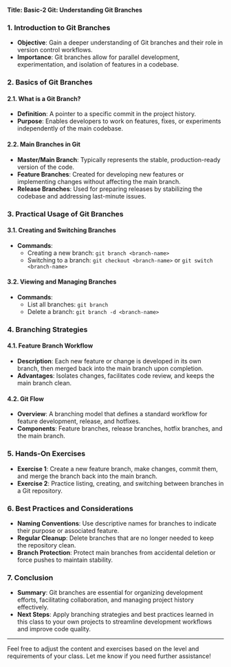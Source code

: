 **Title: Basic-2 Git: Understanding Git Branches**

### 1. Introduction to Git Branches
- **Objective**: Gain a deeper understanding of Git branches and their role in version control workflows.
- **Importance**: Git branches allow for parallel development, experimentation, and isolation of features in a codebase.

### 2. Basics of Git Branches
#### 2.1. What is a Git Branch?
- **Definition**: A pointer to a specific commit in the project history.
- **Purpose**: Enables developers to work on features, fixes, or experiments independently of the main codebase.

#### 2.2. Main Branches in Git
- **Master/Main Branch**: Typically represents the stable, production-ready version of the code.
- **Feature Branches**: Created for developing new features or implementing changes without affecting the main branch.
- **Release Branches**: Used for preparing releases by stabilizing the codebase and addressing last-minute issues.

### 3. Practical Usage of Git Branches
#### 3.1. Creating and Switching Branches
- **Commands**: 
  - Creating a new branch: `git branch <branch-name>`
  - Switching to a branch: `git checkout <branch-name>` or `git switch <branch-name>`

#### 3.2. Viewing and Managing Branches
- **Commands**: 
  - List all branches: `git branch`
  - Delete a branch: `git branch -d <branch-name>`

### 4. Branching Strategies
#### 4.1. Feature Branch Workflow
- **Description**: Each new feature or change is developed in its own branch, then merged back into the main branch upon completion.
- **Advantages**: Isolates changes, facilitates code review, and keeps the main branch clean.

#### 4.2. Git Flow
- **Overview**: A branching model that defines a standard workflow for feature development, release, and hotfixes.
- **Components**: Feature branches, release branches, hotfix branches, and the main branch.

### 5. Hands-On Exercises
- **Exercise 1**: Create a new feature branch, make changes, commit them, and merge the branch back into the main branch.
- **Exercise 2**: Practice listing, creating, and switching between branches in a Git repository.

### 6. Best Practices and Considerations
- **Naming Conventions**: Use descriptive names for branches to indicate their purpose or associated feature.
- **Regular Cleanup**: Delete branches that are no longer needed to keep the repository clean.
- **Branch Protection**: Protect main branches from accidental deletion or force pushes to maintain stability.

### 7. Conclusion
- **Summary**: Git branches are essential for organizing development efforts, facilitating collaboration, and managing project history effectively.
- **Next Steps**: Apply branching strategies and best practices learned in this class to your own projects to streamline development workflows and improve code quality.

---

Feel free to adjust the content and exercises based on the level and requirements of your class. Let me know if you need further assistance!
